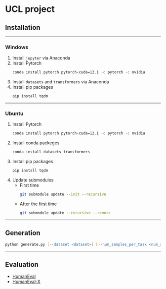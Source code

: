 # UCL project
## Installation

---
### Windows
1. Install `jupyter` via Anaconda
2. Install Pytorch
    ```zsh
    conda install pytorch pytorch-cuda=12.1 -c pytorch -c nvidia
    ```
3. Install `datasets` and `transformers` via Anaconda
4. Install pip packages
    ```zsh
    pip install tqdm
    ```
---
### Ubuntu
1. Install Pytorch
    ```zsh
    conda install pytorch pytorch-cuda=12.1 -c pytorch -c nvidia
    ```
2. Install conda packeges
   ```zsh
   conda install datasets transformers
   ```
3. Install pip packages
    ```zsh
    pip install tqdm
    ```
4. Update submodules
   - First time
       ```zsh
       git submodule update --init --recursive
       ```
    - After the first time
       ```zsh
       git submodule update --recursive --remote
       ```
---
## Generation
```zsh
python generate.py [--dataset <dataset>] [--num_samples_per_task <num_samples_per_task>]
```
---
## Evaluation
- [HumanEval](human-eval/README.md)
- [HumanEval-X](CodeGeeX/codegeex/benchmark/README_zh.md)
